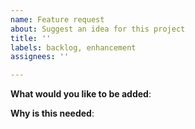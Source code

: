 ```yaml
---
name: Feature request
about: Suggest an idea for this project
title: ''
labels: backlog, enhancement
assignees: ''

---
```


<!-- Please only use this template for submitting enhancement requests -->

**What would you like to be added**:

**Why is this needed**:
